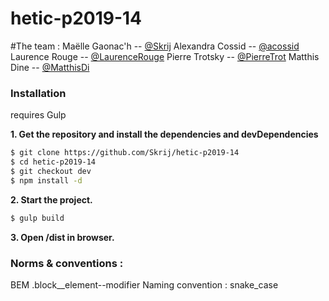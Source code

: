 # hetic-p2019-14

#The team : 
Maëlle Gaonac'h  -- [@Skrij](https://github.com/Skrij)
Alexandra Cossid -- [@acossid](https://github.com/acossid)
Laurence Rouge   -- [@LaurenceRouge](https://github.com/LaurenceRouge)
Pierre Trotsky   -- [@PierreTrot](https://github.com/PierreTrot)
Matthis Dine     -- [@MatthisDi](https://github.com/MatthisDi)

### Installation
requires Gulp 


__1. Get the repository and install the dependencies and devDependencies__
  
  ```sh
  $ git clone https://github.com/Skrij/hetic-p2019-14
  $ cd hetic-p2019-14
  $ git checkout dev
  $ npm install -d
  ```
  
__2. Start the project.__
  
  ```sh
  $ gulp build 
  ```

__3. Open /dist in browser.__


### Norms & conventions : 
BEM .block__element--modifier
Naming convention : snake_case